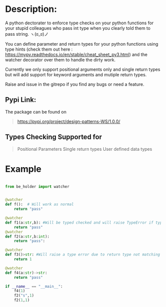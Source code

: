 # Description:
A python dectorater to enforce type checks on your python functions for your stupid colleagues who pass int type when you clearly told them to pass string.
ヽ(ಠ_ಠ)ノ

You can define parameter and return types for your python functions using type hints (check them out here : https://mypy.readthedocs.io/en/stable/cheat_sheet_py3.html) and the watcher decorator over them to handle the dirty work.

Currently we only support positional arguments only and single return types but will add support for keyword arguments and mutiple return types.

Raise and issue in the gitrepo if you find any bugs or need a feature.

## Pypi Link:
The package can be found on
> https://pypi.org/project/design-patterns-WS/1.0.0/


## Types Checking Supported for
> Positional Parameters
> Single return types
> User defined data types

# Example

```python

from be_holder import watcher


@watcher
def f():  # Will work as normal
    return "pass"

@watcher
def f1(a:str,b): #Will be typed checked and will raise TypeError if types do not match
    return "pass"
@watcher
def f2(a:str,b:int):
    return "pass":

@watcher
def f3()>str: #Will raise a type error due to return type not matching function definition
    return 1

@watcher    
def f4(a:str)->str:
    return "pass"

if __name__ == "__main__":
    f4(1)
    f2("s",1)
    f2(1,1)
  
```


